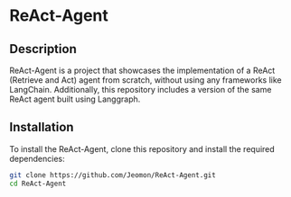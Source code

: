 # ReAct-Agent

## Description
ReAct-Agent is a project that showcases the implementation of a ReAct (Retrieve and Act) agent from scratch, without using any frameworks like LangChain. Additionally, this repository includes a version of the same ReAct agent built using Langgraph.

## Installation
To install the ReAct-Agent, clone this repository and install the required dependencies:
```bash
git clone https://github.com/Jeomon/ReAct-Agent.git
cd ReAct-Agent

